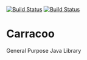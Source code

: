[![Build Status](https://travis-ci.org/casser/java-carracoo.png)](https://travis-ci.org/casser/java-carracoo)
[![Build Status](https://www.codeship.io/projects/1cba40f0-e81d-0130-c9c1-22a801bfe485/status)](https://travis-ci.org/casser/java-carracoo)

# Carracoo

General Purpose Java Library
